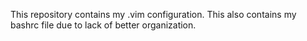 This repository contains my .vim configuration.
This also contains my bashrc file due to lack of better organization.

